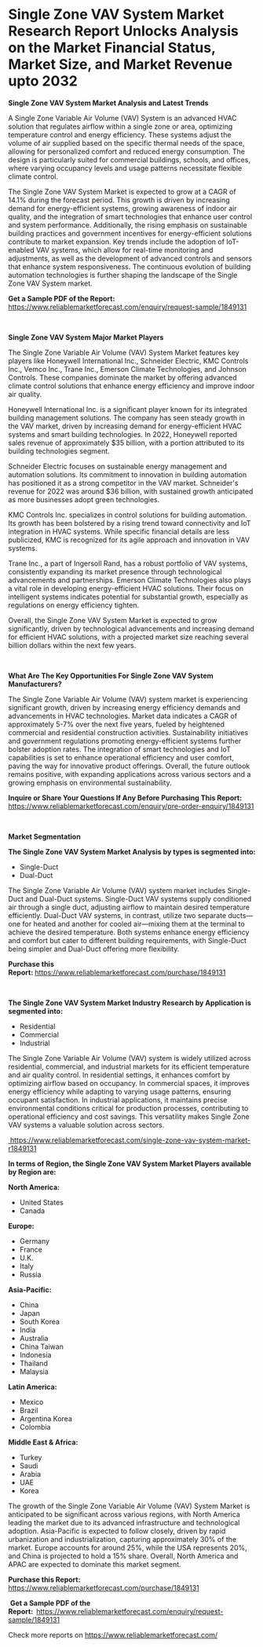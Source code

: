 <p><h1>Single Zone VAV System Market Research Report Unlocks Analysis on the Market Financial Status, Market Size, and Market Revenue upto 2032</h1></p><p><strong>Single Zone VAV System Market Analysis and Latest Trends</strong></p>
<p><p>A Single Zone Variable Air Volume (VAV) System is an advanced HVAC solution that regulates airflow within a single zone or area, optimizing temperature control and energy efficiency. These systems adjust the volume of air supplied based on the specific thermal needs of the space, allowing for personalized comfort and reduced energy consumption. The design is particularly suited for commercial buildings, schools, and offices, where varying occupancy levels and usage patterns necessitate flexible climate control.</p><p>The Single Zone VAV System Market is expected to grow at a CAGR of 14.1% during the forecast period. This growth is driven by increasing demand for energy-efficient systems, growing awareness of indoor air quality, and the integration of smart technologies that enhance user control and system performance. Additionally, the rising emphasis on sustainable building practices and government incentives for energy-efficient solutions contribute to market expansion. Key trends include the adoption of IoT-enabled VAV systems, which allow for real-time monitoring and adjustments, as well as the development of advanced controls and sensors that enhance system responsiveness. The continuous evolution of building automation technologies is further shaping the landscape of the Single Zone VAV System market.</p></p>
<p><strong>Get a Sample PDF of the Report:&nbsp;</strong> <a href="https://www.reliablemarketforecast.com/enquiry/request-sample/1849131?utm_campaign=2465&utm_medium=2&utm_source=Github&utm_content=ia&utm_term=22022025&utm_id=single-zone-vav-system">https://www.reliablemarketforecast.com/enquiry/request-sample/1849131</a></p>
<p>&nbsp;</p>
<p><strong>Single Zone VAV System Major Market Players</strong></p>
<p><p>The Single Zone Variable Air Volume (VAV) System Market features key players like Honeywell International Inc., Schneider Electric, KMC Controls Inc., Vemco Inc., Trane Inc., Emerson Climate Technologies, and Johnson Controls. These companies dominate the market by offering advanced climate control solutions that enhance energy efficiency and improve indoor air quality.</p><p>Honeywell International Inc. is a significant player known for its integrated building management solutions. The company has seen steady growth in the VAV market, driven by increasing demand for energy-efficient HVAC systems and smart building technologies. In 2022, Honeywell reported sales revenue of approximately $35 billion, with a portion attributed to its building technologies segment.</p><p>Schneider Electric focuses on sustainable energy management and automation solutions. Its commitment to innovation in building automation has positioned it as a strong competitor in the VAV market. Schneider's revenue for 2022 was around $36 billion, with sustained growth anticipated as more businesses adopt green technologies.</p><p>KMC Controls Inc. specializes in control solutions for building automation. Its growth has been bolstered by a rising trend toward connectivity and IoT integration in HVAC systems. While specific financial details are less publicized, KMC is recognized for its agile approach and innovation in VAV systems.</p><p>Trane Inc., a part of Ingersoll Rand, has a robust portfolio of VAV systems, consistently expanding its market presence through technological advancements and partnerships. Emerson Climate Technologies also plays a vital role in developing energy-efficient HVAC solutions. Their focus on intelligent systems indicates potential for substantial growth, especially as regulations on energy efficiency tighten.</p><p>Overall, the Single Zone VAV System Market is expected to grow significantly, driven by technological advancements and increasing demand for efficient HVAC solutions, with a projected market size reaching several billion dollars within the next few years.</p></p>
<p>&nbsp;</p>
<p><strong>What Are The Key Opportunities For Single Zone VAV System Manufacturers?</strong></p>
<p><p>The Single Zone Variable Air Volume (VAV) system market is experiencing significant growth, driven by increasing energy efficiency demands and advancements in HVAC technologies. Market data indicates a CAGR of approximately 5-7% over the next five years, fueled by heightened commercial and residential construction activities. Sustainability initiatives and government regulations promoting energy-efficient systems further bolster adoption rates. The integration of smart technologies and IoT capabilities is set to enhance operational efficiency and user comfort, paving the way for innovative product offerings. Overall, the future outlook remains positive, with expanding applications across various sectors and a growing emphasis on environmental sustainability.</p></p>
<p><strong>Inquire or Share Your Questions If Any Before Purchasing This Report:</strong> <a href="https://www.reliablemarketforecast.com/enquiry/pre-order-enquiry/1849131?utm_campaign=2465&utm_medium=2&utm_source=Github&utm_content=ia&utm_term=22022025&utm_id=single-zone-vav-system">https://www.reliablemarketforecast.com/enquiry/pre-order-enquiry/1849131</a></p>
<p>&nbsp;</p>
<p><strong>Market Segmentation</strong></p>
<p><strong>The Single Zone VAV System Market Analysis by types is segmented into:</strong></p>
<p><ul><li>Single-Duct</li><li>Dual-Duct</li></ul></p>
<p><p>The Single Zone Variable Air Volume (VAV) system market includes Single-Duct and Dual-Duct systems. Single-Duct VAV systems supply conditioned air through a single duct, adjusting airflow to maintain desired temperature efficiently. Dual-Duct VAV systems, in contrast, utilize two separate ducts—one for heated and another for cooled air—mixing them at the terminal to achieve the desired temperature. Both systems enhance energy efficiency and comfort but cater to different building requirements, with Single-Duct being simpler and Dual-Duct offering more flexibility.</p></p>
<p><strong>Purchase this Report:&nbsp;</strong><a href="https://www.reliablemarketforecast.com/purchase/1849131?utm_campaign=2465&utm_medium=2&utm_source=Github&utm_content=ia&utm_term=22022025&utm_id=single-zone-vav-system">https://www.reliablemarketforecast.com/purchase/1849131</a></p>
<p>&nbsp;</p>
<p><strong>The Single Zone VAV System Market Industry Research by Application is segmented into:</strong></p>
<p><ul><li>Residential</li><li>Commercial</li><li>Industrial</li></ul></p>
<p><p>The Single Zone Variable Air Volume (VAV) system is widely utilized across residential, commercial, and industrial markets for its efficient temperature and air quality control. In residential settings, it enhances comfort by optimizing airflow based on occupancy. In commercial spaces, it improves energy efficiency while adapting to varying usage patterns, ensuring occupant satisfaction. In industrial applications, it maintains precise environmental conditions critical for production processes, contributing to operational efficiency and cost savings. This versatility makes Single Zone VAV systems a valuable solution across sectors.</p></p>
<p><a href="https://www.reliablemarketforecast.com/single-zone-vav-system-market-r1849131?utm_campaign=2465&utm_medium=2&utm_source=Github&utm_content=ia&utm_term=22022025&utm_id=single-zone-vav-system">&nbsp;https://www.reliablemarketforecast.com/single-zone-vav-system-market-r1849131</a></p>
<p><strong>In terms of Region, the Single Zone VAV System Market Players available by Region are:</strong></p>
<p>
    <p> <strong> North America: </strong>
        <ul>
            <li>United States</li>
            <li>Canada</li>
        </ul>
        </p> 
    <p> <strong> Europe: </strong>
        <ul>
            <li>Germany</li>
            <li>France</li>
            <li>U.K.</li>
            <li>Italy</li>
            <li>Russia</li>
        </ul>
        </p> 
    <p> <strong> Asia-Pacific: </strong>
        <ul>
            <li>China</li>
            <li>Japan</li>
            <li>South Korea</li>
            <li>India</li>
            <li>Australia</li>
            <li>China Taiwan</li>
            <li>Indonesia</li>
            <li>Thailand</li>
            <li>Malaysia</li>
        </ul>
        </p> 
    <p> <strong> Latin America: </strong>
        <ul>
            <li>Mexico</li>
            <li>Brazil</li>
            <li>Argentina Korea</li>
            <li>Colombia</li>
        </ul>
        </p> 
    <p> <strong> Middle East & Africa: </strong>
        <ul>
            <li>Turkey</li>
            <li>Saudi</li>
            <li>Arabia</li>
            <li>UAE</li>
            <li>Korea</li>
        </ul>
    </p>
    </p>
<p><p>The growth of the Single Zone Variable Air Volume (VAV) System Market is anticipated to be significant across various regions, with North America leading the market due to its advanced infrastructure and technological adoption. Asia-Pacific is expected to follow closely, driven by rapid urbanization and industrialization, capturing approximately 30% of the market. Europe accounts for around 25%, while the USA represents 20%, and China is projected to hold a 15% share. Overall, North America and APAC are expected to dominate this market segment.</p></p>
<p><strong>Purchase this Report: </strong><a href="https://www.reliablemarketforecast.com/purchase/1849131?utm_campaign=2465&utm_medium=2&utm_source=Github&utm_content=ia&utm_term=22022025&utm_id=single-zone-vav-system">https://www.reliablemarketforecast.com/purchase/1849131</a></p>
<p>&nbsp;<strong>Get a Sample PDF of the Report:&nbsp;&nbsp;</strong><a href="https://www.reliablemarketforecast.com/enquiry/request-sample/1849131?utm_campaign=2465&utm_medium=2&utm_source=Github&utm_content=ia&utm_term=22022025&utm_id=single-zone-vav-system">https://www.reliablemarketforecast.com/enquiry/request-sample/1849131</a></p>
<p><strong></strong></p>
<p>Check more reports on <a href="https://www.reliablemarketforecast.com/?utm_campaign=2465&utm_medium=2&utm_source=Github&utm_content=ia&utm_term=22022025&utm_id=single-zone-vav-system">https://www.reliablemarketforecast.com/</a></p>